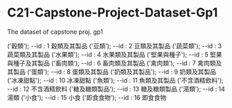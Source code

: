# C21-Capstone-Project-Dataset-Gp1
The dataset of capstone proj. gp1


('穀類'); --id : 1  穀類及其製品
('豆類'); --id : 2  豆類及其製品
('蔬菜類'); --id : 3  蔬菜類及其製品
('水果類'); --id : 4  水果類及其製品
('堅果與種子'); --id : 5  堅果與種子及其製品
('畜肉類'); --id : 6  畜肉類及其製品
('禽肉類'); --id : 7  禽肉類及其製品
('蛋類'); --id : 8  蛋類及其製品
('奶類及其製品'); --id : 9  奶類及其製品
('冰凍甜點'); --id : 10  冰凍甜點
('魚類'); --id : 11  魚類及其製品
('不含酒精飲料'); --id : 12  不含酒精飲料
('糖及糖類製品'); --id : 13 糖及糖類製品
('湯類'); --id : 14 湯類
('小食'); --id : 15 小食
('即食食物'); --id : 16 即食食物
